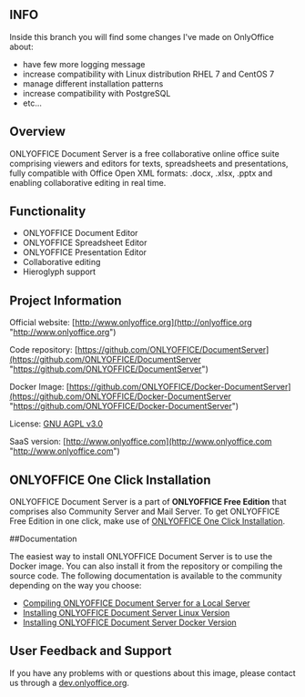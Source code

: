 ## INFO

Inside this branch you will find some changes I've made on OnlyOffice about:    
* have few more logging message
* increase compatibility with Linux distribution RHEL 7 and CentOS 7
* manage different installation patterns
* increase compatibility with PostgreSQL
* etc...

## Overview

ONLYOFFICE Document Server is a free collaborative online office suite comprising viewers and editors for texts, spreadsheets and presentations, fully compatible with Office Open XML formats: .docx, .xlsx, .pptx and enabling collaborative editing in real time.

## Functionality

* ONLYOFFICE Document Editor
* ONLYOFFICE Spreadsheet Editor
* ONLYOFFICE Presentation Editor
* Collaborative editing
* Hieroglyph support

## Project Information

Official website: [http://www.onlyoffice.org](http://onlyoffice.org "http://www.onlyoffice.org")

Code repository: [https://github.com/ONLYOFFICE/DocumentServer](https://github.com/ONLYOFFICE/DocumentServer "https://github.com/ONLYOFFICE/DocumentServer")

Docker Image: [https://github.com/ONLYOFFICE/Docker-DocumentServer](https://github.com/ONLYOFFICE/Docker-DocumentServer "https://github.com/ONLYOFFICE/Docker-DocumentServer")

License: [GNU AGPL v3.0](https://help.onlyoffice.com/products/files/doceditor.aspx?fileid=4358397&doc=K0ZUdlVuQzQ0RFhhMzhZRVN4ZFIvaHlhUjN2eS9XMXpKR1M5WEppUk1Gcz0_IjQzNTgzOTci0 "GNU AGPL v3.0")

SaaS version: [http://www.onlyoffice.com](http://www.onlyoffice.com "http://www.onlyoffice.com")

## ONLYOFFICE One Click Installation

ONLYOFFICE Document Server is a part of **ONLYOFFICE Free Edition** that comprises also Community Server and Mail Server. To get ONLYOFFICE Free Edition in one click, make use of [ONLYOFFICE One Click Installation](https://controlpanel.onlyoffice.com/ "ONLYOFFICE One Click Installation").

##Documentation

The easiest way to install ONLYOFFICE Document Server is to use the Docker image. You can also install it from the repository or compiling the source code. The following documentation is available to the community depending on the way you choose:

* [Compiling ONLYOFFICE Document Server for a Local Server](http://helpcenter.onlyoffice.com/server/linux/document/compile-source-code.aspx "Compiling ONLYOFFICE Document Server for a Local Server")
* [Installing ONLYOFFICE Document Server Linux Version](https://help.onlyoffice.com/products/files/doceditor.aspx?fileid=4381391&doc=ZDdHWWYrTVJJMmpUTEVLRkNTOHhUSEplZklDQjQwQWVSajNhQ2VYamk4Zz0_IjQzODEzOTEi0 "Installing ONLYOFFICE Document Server Linux Version")
* [Installing ONLYOFFICE Document Server Docker Version](https://help.onlyoffice.com/products/files/doceditor.aspx?fileid=4356431&doc=TTlaTDdWdHA1Ny9PRFlHQUl0cDFDTFZhdnpBUFVVQmc0b0pNRnBzRndPTT0_IjQzNTY0MzEi0 "Installing ONLYOFFICE Document Server Docker Version")

## User Feedback and Support

If you have any problems with or questions about this image, please contact us through a [dev.onlyoffice.org][1].

  [1]: http://dev.onlyoffice.org
